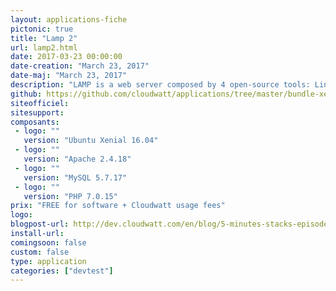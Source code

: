 ```yaml
---
layout: applications-fiche
pictonic: true
title: "Lamp 2"
url: lamp2.html
date: 2017-03-23 00:00:00
date-creation: "March 23, 2017"
date-maj: "March 23, 2017"
description: "LAMP is a web server composed by 4 open-source tools: Linux for the Operating System which host the server, Apache for the HTTP server which is in link with the client, MySQL for the databases server, PHP to execute dynamic web pages."
github: https://github.com/cloudwatt/applications/tree/master/bundle-xenial-lamp
siteofficiel: 
sitesupport: 
composants:
 - logo: ""
   version: "Ubuntu Xenial 16.04"
 - logo: ""
   version: "Apache 2.4.18"
 - logo: ""
   version: "MySQL 5.7.17"
 - logo: ""
   version: "PHP 7.0.15"
prix: "FREE for software + Cloudwatt usage fees"
logo: 
blogpost-url: http://dev.cloudwatt.com/en/blog/5-minutes-stacks-episode-fifty-sept-lamp.html
install-url: 
comingsoon: false
custom: false
type: application
categories: ["devtest"]
---
```

